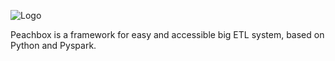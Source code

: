 ![Logo](http://www.peachstone.io/peachbox.png)

Peachbox is a framework for easy and accessible big ETL system, based on Python and Pyspark.
